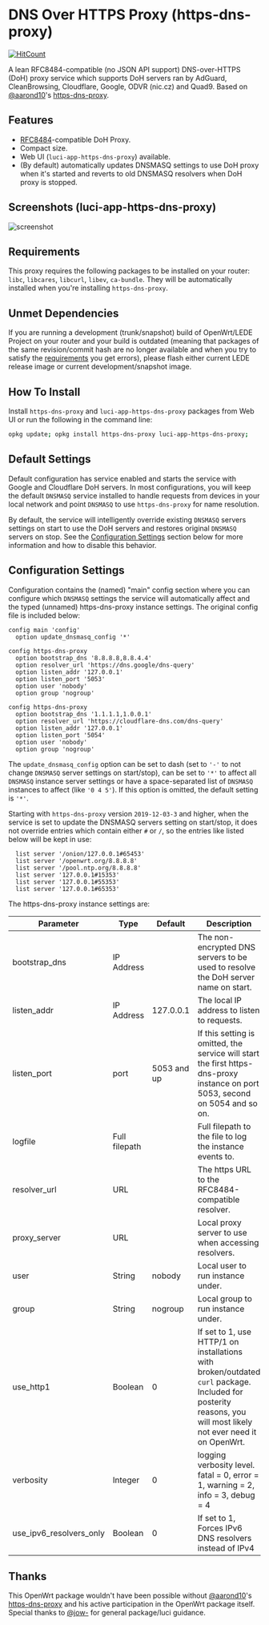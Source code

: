 # DNS Over HTTPS Proxy (https-dns-proxy)

[![HitCount](http://hits.dwyl.com/stangri/openwrt/https-dns-proxy.svg)](http://hits.dwyl.com/stangri/openwrt/https-dns-proxy)

A lean RFC8484-compatible (no JSON API support) DNS-over-HTTPS (DoH) proxy service which supports DoH servers ran by AdGuard, CleanBrowsing, Cloudflare, Google, ODVR (nic.cz) and Quad9. Based on [@aarond10](https://github.com/aarond10)'s [https-dns-proxy](https://github.com/aarond10/https_dns_proxy).

## Features

- [RFC8484](https://tools.ietf.org/html/rfc8484)-compatible DoH Proxy.
- Compact size.
- Web UI (```luci-app-https-dns-proxy```) available.
- (By default) automatically updates DNSMASQ settings to use DoH proxy when it's started and reverts to old DNSMASQ resolvers when DoH proxy is stopped.

## Screenshots (luci-app-https-dns-proxy)

![screenshot](https://cdn.jsdelivr.net/gh/stangri/openwrt_packages@master/screenshots/https-dns-proxy/screenshot01.png "https-dns-proxy screenshot")

## Requirements

This proxy requires the following packages to be installed on your router: ```libc```, ```libcares```, ```libcurl```, ```libev```, ```ca-bundle```. They will be automatically installed when you're installing ```https-dns-proxy```.

## Unmet Dependencies

If you are running a development (trunk/snapshot) build of OpenWrt/LEDE Project on your router and your build is outdated (meaning that packages of the same revision/commit hash are no longer available and when you try to satisfy the [requirements](#requirements) you get errors), please flash either current LEDE release image or current development/snapshot image.

## How To Install

Install ```https-dns-proxy``` and ```luci-app-https-dns-proxy``` packages from Web UI or run the following in the command line:

```sh
opkg update; opkg install https-dns-proxy luci-app-https-dns-proxy;
```

## Default Settings

Default configuration has service enabled and starts the service with Google and Cloudflare DoH servers. In most configurations, you will keep the default ```DNSMASQ``` service installed to handle requests from devices in your local network and point ```DNSMASQ``` to use ```https-dns-proxy``` for name resolution.

By default, the service will intelligently override existing ```DNSMASQ``` servers settings on start to use the DoH servers and restores original ```DNSMASQ``` servers on stop. See the [Configuration Settings](#configuration-settings) section below for more information and how to disable this behavior.

## Configuration Settings

Configuration contains the (named) "main" config section where you can configure which ```DNSMASQ``` settings the service will automatically affect and the typed (unnamed) https-dns-proxy instance settings. The original config file is included below:

```text
config main 'config'
  option update_dnsmasq_config '*'

config https-dns-proxy
  option bootstrap_dns '8.8.8.8,8.8.4.4'
  option resolver_url 'https://dns.google/dns-query'
  option listen_addr '127.0.0.1'
  option listen_port '5053'
  option user 'nobody'
  option group 'nogroup'

config https-dns-proxy
  option bootstrap_dns '1.1.1.1,1.0.0.1'
  option resolver_url 'https://cloudflare-dns.com/dns-query'
  option listen_addr '127.0.0.1'
  option listen_port '5054'
  option user 'nobody'
  option group 'nogroup'
```

The ```update_dnsmasq_config``` option can be set to dash (set to ```'-'``` to not change ```DNSMASQ``` server settings on start/stop), can be set to ```'*'``` to affect all ```DNSMASQ``` instance server settings or have a space-separated list of ```DNSMASQ``` instances to affect (like ```'0 4 5'```). If this option is omitted, the default setting is ```'*'```.

Starting with ```https-dns-proxy``` version ```2019-12-03-3``` and higher, when the service is set to update the DNSMASQ servers setting on start/stop, it does not override entries which contain either ```#``` or ```/```, so the entries like listed below will be kept in use:

```test
  list server '/onion/127.0.0.1#65453'
  list server '/openwrt.org/8.8.8.8'
  list server '/pool.ntp.org/8.8.8.8'
  list server '127.0.0.1#15353'
  list server '127.0.0.1#55353'
  list server '127.0.0.1#65353'
```

The https-dns-proxy instance settings are:

|Parameter|Type|Default|Description|
| --- | --- | --- | --- |
|bootstrap_dns|IP Address||The non-encrypted DNS servers to be used to resolve the DoH server name on start.|
|listen_addr|IP Address|127.0.0.1|The local IP address to listen to requests.|
|listen_port|port|5053 and up|If this setting is omitted, the service will start the first https-dns-proxy instance on port 5053, second on 5054 and so on.|
|logfile|Full filepath||Full filepath to the file to log the instance events to.|
|resolver_url|URL||The https URL to the RFC8484-compatible resolver.|
|proxy_server|URL||Local proxy server to use when accessing resolvers.|
|user|String|nobody|Local user to run instance under.|
|group|String|nogroup|Local group to run instance under.|
|use_http1|Boolean|0|If set to 1, use HTTP/1 on installations with broken/outdated ```curl``` package. Included for posterity reasons, you will most likely not ever need it on OpenWrt.|
|verbosity|Integer|0|logging verbosity level. fatal = 0, error = 1, warning = 2, info = 3, debug = 4|
|use_ipv6_resolvers_only|Boolean|0|If set to 1, Forces IPv6 DNS resolvers instead of IPv4|

## Thanks

This OpenWrt package wouldn't have been possible without [@aarond10](https://github.com/aarond10)'s [https-dns-proxy](https://github.com/aarond10/https_dns_proxy) and his active participation in the OpenWrt package itself. Special thanks to [@jow-](https://github.com/jow-) for general package/luci guidance.
